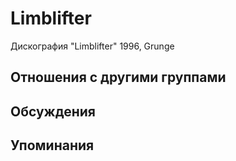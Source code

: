 # Limblifter

Дискография
"Limblifter" 1996, Grunge

## Отношения с другими группами


## Обсуждения


## Упоминания

